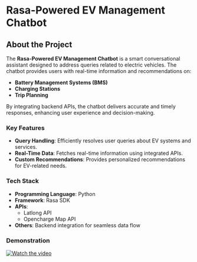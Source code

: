 # Rasa-Powered EV Management Chatbot

## About the Project
The **Rasa-Powered EV Management Chatbot** is a smart conversational assistant designed to address queries related to electric vehicles. The chatbot provides users with real-time information and recommendations on:
- **Battery Management Systems (BMS)**
- **Charging Stations**
- **Trip Planning**

By integrating backend APIs, the chatbot delivers accurate and timely responses, enhancing user experience and decision-making.

### Key Features
- **Query Handling**: Efficiently resolves user queries about EV systems and services.
- **Real-Time Data**: Fetches real-time information using integrated APIs.
- **Custom Recommendations**: Provides personalized recommendations for EV-related needs.

### Tech Stack
- **Programming Language**: Python
- **Framework**: Rasa SDK
- **APIs**:
  - Latlong API
  - Opencharge Map API
- **Others**: Backend integration for seamless data flow

### Demonstration 
[![Watch the video](https://img.youtube.com/vi/_5tFXJQIzi4/0.jpg)](https://www.youtube.com/watch?v=_5tFXJQIzi4)
